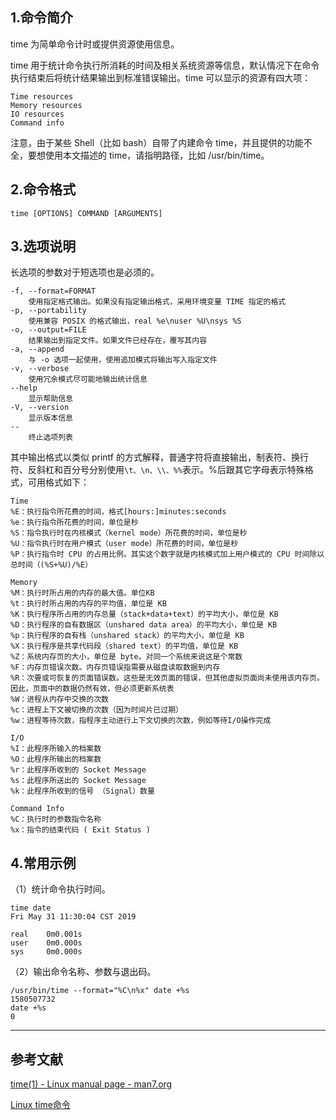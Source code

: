 ## 1.命令简介
time 为简单命令计时或提供资源使用信息。

time 用于统计命令执行所消耗的时间及相关系统资源等信息，默认情况下在命令执行结束后将统计结果输出到标准错误输出。time 可以显示的资源有四大项：
```
Time resources
Memory resources
IO resources
Command info
```
注意，由于某些 Shell（比如 bash）自带了内建命令 time，并且提供的功能不全，要想使用本文描述的 time，请指明路径，比如 /usr/bin/time。

## 2.命令格式
```
time [OPTIONS] COMMAND [ARGUMENTS]
```
## 3.选项说明
长选项的参数对于短选项也是必须的。
```
-f, --format=FORMAT
	使用指定格式输出。如果没有指定输出格式，采用环境变量 TIME 指定的格式
-p, --portability
	使用兼容 POSIX 的格式输出，real %e\nuser %U\nsys %S
-o, --output=FILE
	结果输出到指定文件。如果文件已经存在，覆写其内容
-a, --append
	与 -o 选项一起使用，使用追加模式将输出写入指定文件
-v, --verbose
	使用冗余模式尽可能地输出统计信息
--help
	显示帮助信息
-V, --version
	显示版本信息
--
	终止选项列表
```
其中输出格式以类似 printf 的方式解释，普通字符将直接输出，制表符、换行符、反斜杠和百分号分别使用`\t、\n、\\、%%`表示。%后跟其它字母表示特殊格式，可用格式如下：
```
Time
%E：执行指令所花费的时间，格式[hours:]minutes:seconds
%e：执行指令所花费的时间，单位是秒
%S：指令执行时在内核模式（kernel mode）所花费的时间，单位是秒
%U：指令执行时在用户模式（user mode）所花费的时间，单位是秒
%P：执行指令时 CPU 的占用比例。其实这个数字就是内核模式加上用户模式的 CPU 时间除以总时间（(%S+%U)/%E）

Memory
%M：执行时所占用的内存的最大值。单位KB
%t：执行时所占用的内存的平均值，单位是 KB
%K：执行程序所占用的内存总量（stack+data+text）的平均大小，单位是 KB
%D：执行程序的自有数据区（unshared data area）的平均大小，单位是 KB
%p：执行程序的自有栈（unshared stack）的平均大小，单位是 KB
%X：执行程序是共享代码段（shared text）的平均值，单位是 KB
%Z：系统内存页的大小，单位是 byte。对同一个系统来说这是个常数
%F：内存页错误次数。内存页错误指需要从磁盘读取数据到内存
%R：次要或可恢复的页面错误数。这些是无效页面的错误，但其他虚拟页面尚未使用该内存页。因此，页面中的数据仍然有效，但必须更新系统表
%W：进程从内存中交换的次数
%c：进程上下文被切换的次数（因为时间片已过期）
%w：进程等待次数，指程序主动进行上下文切换的次数，例如等待I/O操作完成

I/O
%I：此程序所输入的档案数
%O：此程序所输出的档案数
%r：此程序所收到的 Socket Message
%s：此程序所送出的 Socket Message
%k：此程序所收到的信号 （Signal）数量

Command Info
%C：执行时的参数指令名称
%x：指令的结束代码 ( Exit Status )
```

## 4.常用示例
（1）统计命令执行时间。
```shell
time date 
Fri May 31 11:30:04 CST 2019

real	0m0.001s
user	0m0.000s
sys 	0m0.000s
```
（2）输出命令名称、参数与退出码。
```shell
/usr/bin/time --format="%C\n%x" date +%s
1580507732
date +%s
0
```

---
## 参考文献
[time(1) - Linux manual page - man7.org](http://man7.org/linux/man-pages/man1/time.1.html)

[Linux time命令](https://www.runoob.com/linux/linux-comm-time.html)
